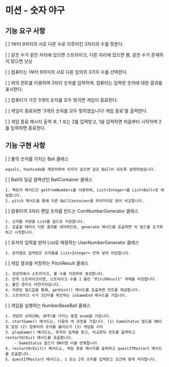 # 미션 - 숫자 야구

## 기능 요구 사항

[ ] 1부터 9까지의 서로 다른 수로 이루어진 3자리의 수를 맞춘다.

[ ] 같은 수가 같은 자리에 있으면 스트라이크, 다른 자리에 있으면 볼, 같은 수가 존재하지 않으면 낫싱

[ ] 컴퓨터는 1부터 9까지의 서로 다른 임의의 3가지 수를 선택한다.

[ ] 위의 힌트를 이용하여 3자리 숫자를 입력하며, 컴퓨터는 입력한 숫자에 대한 결과를 표시한다.

[ ] 컴퓨터가 가진 3개의 숫자를 모두 맞히면 게임이 종료된다.

[ ] 게임이 종료되면 '3개의 숫자를 모두 맞히였습니다! 게임 종료'를 출력한다.

[ ] 게임 종료 메시지 출력 후, 1 또는 2를 입력받고, 1을 입력하면 처음부터 시작하며 2를 입력하면 종료한다.

## 기능 구현 사항

[ ] 볼의 숫자를 가지는 Ball 클래스

    equals, hashcode를 재정의하여 숫자가 같으면 같은 Ball이 되도록 설정하였습니다.

[ ] Ball의 일급 컬렉션인 BallContainer 클래스

    1. 팩토리 메서드인 getFromNumbers를 이용하여, List<Integer>를 List<Ball>로 매핑합니다.
    2. pitch 메서드를 통해 다른 BallContainer를 파라미터로 받아 비교합니다.

[ ] 컴퓨터의 3자리 랜덤 숫자를 만드는 ComNumberGenerator 클래스

    1. 숫자를 저장할 List를 필드로 지정합니다.
    2. 호출할 때마다 다른 결과를 내야하므로, generate 메서드를 호출하면 이 필드를 초기화하고 시작합니다.

[ ] 유저의 입력을 받아 List<Integer>로 매핑하는 UserNumberGenerator 클래스

    1. 문자열로 입력받은 숫자들을 List<Integer> 안에 넣어 리턴합니다.

[ ] 게임 결과를 저장하는 PitchResult 클래스

    1. 생성자에서 스트라이크, 볼 수를 지정하여 생성합니다.
    2. 만약 스트라이크이면, 스트라이크 수를 1 올린 "PitchResult" 객체를 리턴합니다.
    3. 볼인 경우도 마찬가지입니다.
    4. 저장된 필드값을 통해, getHint() 메서드를 호출하면 힌트를 제공합니다.
    5. 스트라이크 수가 3인지를 확인하는 isGameEnd 메서드를 가집니다.

[ ] 게임을 실행하는 NumberBaseBall 클래스

    1. 게임의 상태(ON, OFF)를 가지는 중첩 enum을 가집니다.
    2. startGame() 메서드는, 다음의 세 과정을 거칩니다. (1) GameStatus 필드를 ON으로 설정 (2) 컴퓨터의 숫자를 불러오기 (3) 게임을 시작
    3. playGame() 메서드는, 유저의 입력을 받고, 비교한뒤 힌트를 출력하고 restartOrExit 메서드를 호출합니다. 
        - GameStatus 필드가 ON이면 이를 반복합니다.
    4. restartOrExit() 메서드는, 게임 종료 메시지를 출력하고 questIfRestart 메서드를 호출합니다.
    5. questIfRestart 메서드는, 1 또는 2의 숫자를 입력받고 조건에 맞게 처리합니다.